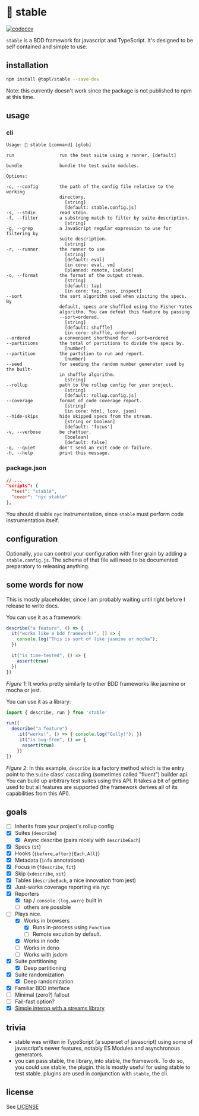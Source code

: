 # :racehorse: stable

[![codecov](https://codecov.io/gh/humanchimp/stable/branch/master/graph/badge.svg?token=mYDCN5PRsc)](https://codecov.io/gh/humanchimp/stable)

`stable` is a BDD framework for javascript and TypeScript. It's designed to be self contained and simple to use.

## installation

```bash
npm install @topl/stable --save-dev
```

Note: this currently doesn't work since the package is not published to npm at this time.

## usage

### cli

```
Usage: 🐎 stable [command] [glob]

run                 run the test suite using a runner. [default]

bundle              bundle the test suite modules.

Options:

-c, --config        the path of the config file relative to the working
                    directory.
                      [string]
                      [default: stable.config.js]
-s, --stdin         read stdin.
-f, --filter        a substring match to filter by suite description.
                      [string]
-g, --grep          a JavaScript regular expression to use for filtering by
                    suite description.
                      [string]
-r, --runner        the runner to use
                      [string]
                      [default: eval]
                      [in core: eval, vm]
                      [planned: remote, isolate]
-o, --format        the format of the output stream.
                      [string]
                      [default: tap]
                      [in core: tap, json, inspect]
--sort              the sort algorithm used when visiting the specs. By
                    default, specs are shuffled using the Fisher-Yates
                    algorithm. You can defeat this feature by passing
                    --sort=ordered.
                      [string]
                      [default: shuffle]
                      [in core: shuffle, ordered]
--ordered           a convenient shorthand for --sort=ordered
--partitions        the total of partitions to divide the specs by.
                      [number]
--partition         the partition to run and report.
                      [number]
--seed              for seeding the random number generator used by the built-
                    in shuffle algorithm.
                      [string]
--rollup            path to the rollup config for your project.
                      [string]
                      [default: rollup.config.js]
--coverage          format of code coverage report.
                      [string]
                      [in core: html, lcov, json]
--hide-skips        hide skipped specs from the stream.
                      [string or boolean]
                      [default: 'focus']
-v, --verbose       be chattier.
                      [boolean]
                      [default: false]
-q, --quiet         don't send an exit code on failure.
-h, --help          print this message.

```

### package.json

```json
// ...
"scripts": {
  "test": "stable",
  "cover": "nyc stable"
},
```

You should disable `nyc` instrumentation, since `stable` must perform code instrumentation itself. 

## configuration

Optionally, you can control your configuration with finer grain by adding a `stable.config.js`. The schema of that file will need to be documented preparatory to releasing anything.

## some words for now

This is mostly placeholder, since I am probably waiting until right before I release to write docs.

You can use it as a framework:

```javascript
describe("a feature", () => {
  it("works like a bdd framework!", () => {
    console.log("This is sort of like jasmine or mocha");
  })

  it("is time-tested", () => {
    assert(true)
  })
})
```
_Figure 1_: It works pretty similarly to other BDD frameworks like jasmine or mocha or jest.

You can use it as a library:
```javascript
import { describe, run } from 'stable'

run([
  describe("a feature")
    .it("works!", () => { console.log("Golly!"); })
    .it("is bug-free", () => {
      assert(true)
    })
])
```
_Figure 2_: In this example, `describe` is a factory method which is the entry point to the `Suite` class' cascading (sometimes called "fluent") builder api. You can build up arbitrary test suites using this API. It takes a bit of getting used to but all features are supported (the framework derives all of its capabilities from this API).

## goals

- [ ] Inherits from your project's rollup config
- [x] Suites (`describe`)
  - [x] Async describe (pairs nicely with `describeEach`)
- [x] Specs (`it`)
- [x] Hooks (`{before,after}{Each,All}`)
- [x] Metadata (`info` annotations)
- [x] Focus in (`fdescribe`, `fit`)
- [x] Skip (`xdescribe`, `xit`)
- [x] Tables (`describeEach`, a nice innovation from jest)
- [x] Just-works coverage reporting via nyc
- [x] Reporters
  - [x] tap / `console.{log,warn}` built in
  - [ ] others are possible
- [ ] Plays nice.
  - [x] Works in browsers
    - [x] Runs in-process using `Function` 
    - [ ] Remote excution by default.
  - [x] Works in node
  - [ ] Works in deno
  - [ ] Works with jsdom
- [x] Suite partitioning
  - [x] Deep partitioning
- [x] Suite randomization
  - [x] Deep randomization
- [x] Familiar BDD interface
- [ ] Minimal (zero?) fallout
- [ ] Fail-fast option?
- [x] [Simple interop with a streams library](examples/streams.js)

## trivia
- stable was written in TypeScript (a superset of javascript) using some of javascript's newer features, notably ES Modules and asynchronous generators.
- you can pass stable, the library, into stable, the framework. To do so, you could use stable, the plugin. this is mostly useful for using stable to test stable. plugins are used in conjunction with `stable`, the cli.

## license

See [LICENSE](LICENSE)
